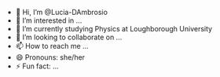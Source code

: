 - 👋 Hi, I’m @Lucia-DAmbrosio
- 👀 I’m interested in ...
- 🌱 I’m currently studying Physics at Loughborough University
- 💞️ I’m looking to collaborate on ...
- 📫 How to reach me ...
- 😄 Pronouns: she/her
- ⚡ Fun fact: ...

<!---
Lucia-DAmbrosio/Lucia-DAmbrosio is a ✨ special ✨ repository because its `README.md` (this file) appears on your GitHub profile.
You can click the Preview link to take a look at your changes.
--->
